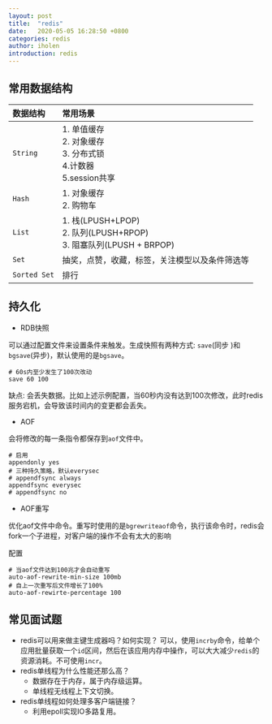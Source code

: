 ```yaml
---
layout: post
title:  "redis"
date:   2020-05-05 16:28:50 +0800
categories: redis
author: iholen
introduction: redis
---
```


## 常用数据结构

|数据结构|常用场景|
|:----|:----|
|`String`|1. 单值缓存<br>2. 对象缓存<br>3. 分布式锁<br>4.计数器<br>5.session共享|
|`Hash`|1. 对象缓存<br>2. 购物车|
|`List`|1. 栈(LPUSH+LPOP)<br>2. 队列(LPUSH+RPOP)<br> 3. 阻塞队列(LPUSH + BRPOP)|
|`Set`|抽奖，点赞，收藏，标签，关注模型以及条件筛选等|
|`Sorted Set`|排行|

## 持久化
* RDB快照

可以通过配置文件来设置条件来触发。生成快照有两种方式: `save`(同步 )和`bgsave`(异步)，默认使用的是`bgsave`。
```
# 60s内至少发生了100次改动
save 60 100
```

缺点: 会丢失数据。比如上述示例配置，当60秒内没有达到100次修改，此时redis服务宕机，会导致该时间内的变更都会丢失。

* AOF

会将修改的每一条指令都保存到`aof`文件中。

```
# 启用
appendonly yes
# 三种持久策略，默认everysec
# appendfsync always
appendfsync everysec
# appendfsync no
```

* AOF重写

优化aof文件中命令。重写时使用的是`bgrewriteaof`命令，执行该命令时，redis会fork一个子进程，对客户端的操作不会有太大的影响

配置
```
# 当aof文件达到100兆才会自动重写
auto-aof-rewrite-min-size 100mb
# 自上一次重写后文件增长了100%
auto-aof-rewirte-percentage 100
```

## 常见面试题
* redis可以用来做主键生成器吗？如何实现？
可以，使用`incrby`命令，给单个应用批量获取一个`id`区间，然后在该应用内存中操作，可以大大减少`redis`的资源消耗。不可使用`incr`。
* redis单线程为什么性能还那么高？
    * 数据存在于内存，属于内存级运算。
    * 单线程无线程上下文切换。
* redis单线程如何处理多客户端链接？
    * 利用epoll实现IO多路复用。